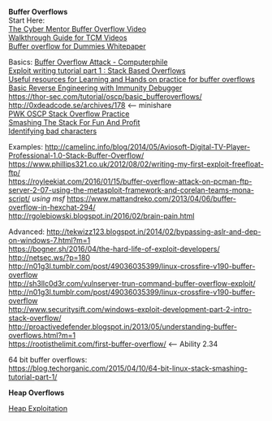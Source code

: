 **Buffer Overflows**     
Start Here:   
[The Cyber Mentor Buffer Overflow Video](https://www.youtube.com/watch?v=qSnPayW6F7U&list=PLLKT__MCUeix3O0DPbmuaRuR_4Hxo4m3G)    
[Walkthrough Guide for TCM Videos](https://github.com/johnjhacking/Buffer-Overflow-Guide)   
[Buffer overflow for Dummies Whitepaper](https://www.sans.org/white-papers/481/)  


Basics:
[Buffer Overflow Attack - Computerphile](https://www.youtube.com/watch?v=1S0aBV-Waeo)  
[Exploit writing tutorial part 1 : Stack Based Overflows](https://www.corelan.be/index.php/2009/07/19/exploit-writing-tutorial-part-1-stack-based-overflows/)  
[Useful resources for Learning and Hands on practice for buffer overflows](https://github.com/security-prince/PWK-OSCP-Preparation-Roadmap/blob/master/BOF)  
[Basic Reverse Engineering with Immunity Debugger](https://www.sans.org/white-papers/36982/)   
https://thor-sec.com/tutorial/oscp/basic_bufferoverflows/    
http://0xdeadcode.se/archives/178 <-- minishare   
[PWK OSCP Stack Overflow Practice](https://www.vortex.id.au/2017/05/pwkoscp-stack-buffer-overflow-practice/)   
[Smashing The Stack For Fun And Profit](https://www.eecs.umich.edu/courses/eecs588/static/stack_smashing.pdf)   
[Identifying bad characters](https://www.ins1gn1a.com/identifying-bad-characters/)   


Examples: 
http://camelinc.info/blog/2014/05/Aviosoft-Digital-TV-Player-Professional-1.0-Stack-Buffer-Overflow/   
https://www.phillips321.co.uk/2012/08/02/writing-my-first-exploit-freefloat-ftp/    
https://royleekiat.com/2016/01/15/buffer-overflow-attack-on-pcman-ftp-server-2-07-using-the-metasploit-framework-and-corelan-teams-mona-script/ *using msf*
https://www.mattandreko.com/2013/04/06/buffer-overflow-in-hexchat-294/  
http://rgolebiowski.blogspot.in/2016/02/brain-pain.html


Advanced:
http://tekwizz123.blogspot.in/2014/02/bypassing-aslr-and-dep-on-windows-7.html?m=1   
https://bogner.sh/2016/04/the-hard-life-of-exploit-developers/    
http://netsec.ws/?p=180     
http://n01g3l.tumblr.com/post/49036035399/linux-crossfire-v190-buffer-overflow     
http://sh3llc0d3r.com/vulnserver-trun-command-buffer-overflow-exploit/      
http://n01g3l.tumblr.com/post/49036035399/linux-crossfire-v190-buffer-overflow      
http://www.securitysift.com/windows-exploit-development-part-2-intro-stack-overflow/      
http://proactivedefender.blogspot.in/2013/05/understanding-buffer-overflows.html?m=1       
https://rootisthelimit.com/first-buffer-overflow/ <-- Ability 2.34     

64 bit buffer overflows:   
https://blog.techorganic.com/2015/04/10/64-bit-linux-stack-smashing-tutorial-part-1/     



**Heap Overflows**   

[Heap Exploitation](https://heap-exploitation.dhavalkapil.com/) 
